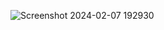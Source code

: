 ![Screenshot 2024-02-07 192930](https://github.com/RaDhikagUptaweB/.Resume/assets/67688493/18cae99d-8eea-433b-857c-62dfc128511c)
